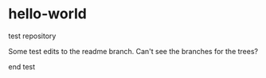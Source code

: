 # hello-world
test repository 

Some test edits to the readme branch.  Can't see the branches for the trees?

end test
